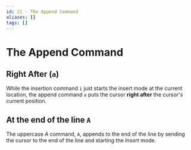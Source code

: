 ```yaml
---
id: 21 - The Append Command
aliases: []
tags: []
---
```


# The Append Command

## Right After (`a`)

While the insertion command `i` just starts the insert mode at the current location, the append command `a` puts the cursor **right after** the cursor's current position.

## At the end of the line `A`

The uppercase *A* command, `A`, appends to the end of the line by sending the cursor to the end of the line and starting the *Insert* mode.
